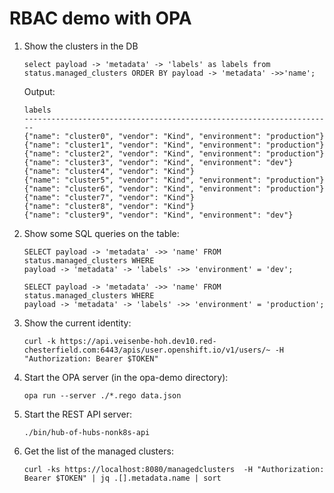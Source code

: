 # RBAC demo with OPA


1.  Show the clusters in the DB

    ```
    select payload -> 'metadata' -> 'labels' as labels from status.managed_clusters ORDER BY payload -> 'metadata' ->>'name';
    ```

    Output:

    ```
    labels
    ---------------------------------------------------------------------
    {"name": "cluster0", "vendor": "Kind", "environment": "production"}
    {"name": "cluster1", "vendor": "Kind", "environment": "production"}
    {"name": "cluster2", "vendor": "Kind", "environment": "production"}
    {"name": "cluster3", "vendor": "Kind", "environment": "dev"}
    {"name": "cluster4", "vendor": "Kind"}
    {"name": "cluster5", "vendor": "Kind", "environment": "production"}
    {"name": "cluster6", "vendor": "Kind", "environment": "production"}
    {"name": "cluster7", "vendor": "Kind"}
    {"name": "cluster8", "vendor": "Kind"}
    {"name": "cluster9", "vendor": "Kind", "environment": "dev"}
    ```

1.  Show some SQL queries on the table:

    ```
    SELECT payload -> 'metadata' ->> 'name' FROM status.managed_clusters WHERE
    payload -> 'metadata' -> 'labels' ->> 'environment' = 'dev';
    ```

    ```
    SELECT payload -> 'metadata' ->> 'name' FROM status.managed_clusters WHERE
    payload -> 'metadata' -> 'labels' ->> 'environment' = 'production';
    ```

1.  Show the current identity:

    ```
    curl -k https://api.veisenbe-hoh.dev10.red-chesterfield.com:6443/apis/user.openshift.io/v1/users/~ -H "Authorization: Bearer $TOKEN"
    ```

1.  Start the OPA server (in the opa-demo directory):

    ```
    opa run --server ./*.rego data.json
    ```

1.  Start the REST API server:

    ```
    ./bin/hub-of-hubs-nonk8s-api
    ```

1.  Get the list of the managed clusters:

    ```
    curl -ks https://localhost:8080/managedclusters  -H "Authorization: Bearer $TOKEN" | jq .[].metadata.name | sort
    ```

